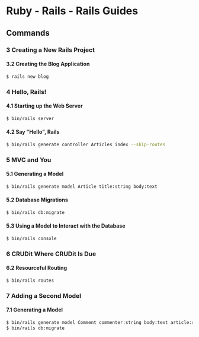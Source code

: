 # Ruby - Rails - Rails Guides

## Commands

### 3 Creating a New Rails Project

#### 3.2 Creating the Blog Application

```bash
$ rails new blog
```

### 4 Hello, Rails!

#### 4.1 Starting up the Web Server

```bash
$ bin/rails server
```

#### 4.2 Say "Hello", Rails

```bash
$ bin/rails generate controller Articles index --skip-routes
```

### 5 MVC and You

#### 5.1 Generating a Model

```bash
$ bin/rails generate model Article title:string body:text
```

#### 5.2 Database Migrations

```bash
$ bin/rails db:migrate
```

#### 5.3 Using a Model to Interact with the Database

```bash
$ bin/rails console
```

### 6 CRUDit Where CRUDit Is Due

#### 6.2 Resourceful Routing

```bash
$ bin/rails routes
```

### 7 Adding a Second Model

#### 7.1 Generating a Model

```bash
$ bin/rails generate model Comment commenter:string body:text article:references
$ bin/rails db:migrate
```
